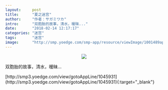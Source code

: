 ```yaml
---
layout:     post
title:      "夏之迷宫"
author:     "作者：サガミワカ"
intro:      "双胞胎的故事，清水，暧昧..."
date:       "2018-02-14 12:17:17"
categories: "迷宫"
tags:       "迷宫"
image:      "http://smp.yoedge.com/smp-app/resource/viewImage/1001489appline.png"
---
```

<div style="text-align: center">
<p><img src="http://smp.yoedge.com/smp-app/resource/viewImage/1001489appline.png"/></p>
</div>
<p class="post-meta">
<span>双胞胎的故事，清水，暧昧...</span>
</p>
[http://smp3.yoedge.com/view/gotoAppLine/1045931](http://smp3.yoedge.com/view/gotoAppLine/1045931){:target="_blank"}


